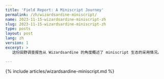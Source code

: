 ```yaml
---
title: 'Field Report: A Miniscript Journey'
permalink: /zh/wizardsardine-miniscript/
name: 2023-11-15-wizardsardine-miniscript-zh
slug: 2023-11-15-wizardsardine-miniscript-zh
type: posts
layout: post
lang: zh
version: 1
excerpt: >
   这份田野调查报告从 Wizardsardine 的角度概述了 miniscript 生态的采用情况。

---
```

{% include articles/wizardsardine-miniscript.md %}
